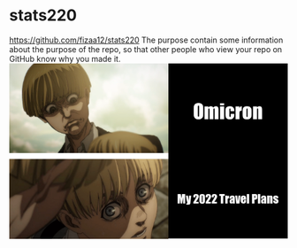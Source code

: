 # stats220
https://github.com/fizaa12/stats220
The purpose contain some information about the purpose of the repo, so that other people who view your repo on GitHub know why you made it.
![](my_meme.png)
